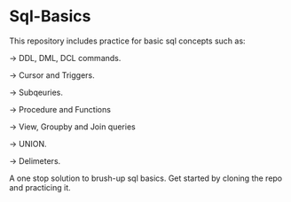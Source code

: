 # Sql-Basics
This repository includes practice for basic sql concepts such as: 

-> DDL, DML, DCL commands.  

-> Cursor and Triggers.

-> Subqeuries.

-> Procedure and Functions

-> View, Groupby and Join queries

-> UNION.

-> Delimeters.

A one stop solution to brush-up sql basics. Get started by cloning the repo and practicing it.

